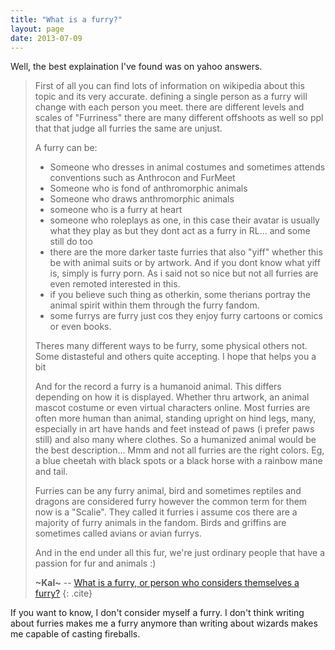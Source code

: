 ```yaml
---
title: "What is a furry?"
layout: page
date: 2013-07-09
---
```

Well, the best explaination I've found was on yahoo answers.

> First of all you can find lots of information on wikipedia about this topic and its very accurate. defining a single person as a furry will change with each person you meet. there are different levels and scales of "Furriness" there are many different offshoots as well so ppl that that judge all furries the same are unjust.
> 
> A furry can be:  
>
>  * Someone who dresses in animal costumes and sometimes attends conventions such as Anthrocon and FurMeet
>  * Someone who is fond of anthromorphic animals
>  * Someone who draws anthromorphic animals
>  * someone who is a furry at heart
>  * someone who roleplays as one, in this case their avatar is usually what they play as but they dont act as a furry in RL... and some still do too
>  * there are the more darker taste furries that also "yiff" whether this be with animal suits or by artwork. And if you dont know what yiff is, simply is furry porn. As i said not so nice but not all furries are even remoted interested in this.
>  * if you believe such thing as otherkin, some therians portray the animal spirit within them through the furry fandom.
>  * some furrys are furry just cos they enjoy furry cartoons or comics or even books.
> 
> Theres many different ways to be furry, some physical others not. Some distasteful and others quite accepting. I hope that helps you a bit
> 
> And for the record a furry is a humanoid animal. This differs depending on how it is displayed. Whether thru artwork, an animal mascot costume or even virtual characters online. Most furries are often more human than animal, standing upright on hind legs, many, especially in art have hands and feet instead of paws (i prefer paws still) and also many where clothes. So a humanized animal would be the best description... Mmm and not all furries are the right colors. Eg, a blue cheetah with  black spots or a black horse with a rainbow mane and tail.
> 
> Furries can be any furry animal, bird and sometimes reptiles and dragons are considered furry however the common term for them now is a "Scalie". They called it  furries i assume cos there are a majority of furry animals in the fandom. Birds and griffins are sometimes called avians or avian furrys.
> 
> And in the end under all this fur, we're just ordinary people that have a passion for fur and animals :)
>
> **~Kal~** -- [What is a furry, or person who considers themselves a furry?](http://answers.yahoo.com/question/index?qid=20081129225436AA60h8M)
> {: .cite}

If you want to know, I don't consider myself a furry. I don't think writing about furries makes me a furry anymore than writing about wizards makes me capable of casting fireballs. 